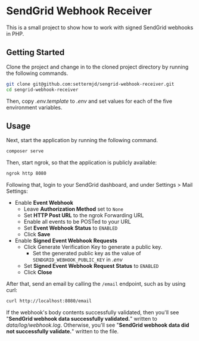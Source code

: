 # SendGrid Webhook Receiver

This is a small project to show how to work with signed SendGrid webhooks in PHP.

## Getting Started

Clone the project and change in to the cloned project directory by running the following commands.

```bash
git clone git@github.com:settermjd/sengrid-webhook-receiver.git
cd sengrid-webhook-receiver
```

Then, copy _.env.template_ to _.env_ and set values for each of the five environment variables.

## Usage

Next, start the application by running the following command.

```bash
composer serve
```

Then, start ngrok, so that the application is publicly available:

```bash
ngrok http 8080
```

Following that, login to your SendGrid dashboard, and under Settings > Mail Settings:

- Enable **Event Webhook** 
  - Leave **Authorization Method** set to `None`
  - Set **HTTP Post URL** to the ngrok Forwarding URL
  - Enable all events to be POSTed to your URL
  - Set **Event Webhook Status** to `ENABLED`
  - Click **Save**
- Enable **Signed Event Webhook Requests**
  - Click Generate Verification Key to generate a public key.
    - Set the generated public key as the value of `SENDGRID_WEBHOOK_PUBLIC_KEY` in _.env_
  - Set **Signed Event Webhook Request Status** to `ENABLED`
  - Click **Close**

After that, send an email by calling the `/email` endpoint, such as by using curl:

```bash
curl http://localhost:8080/email
```

If the webhook's body contents successfully validated, then you'll see "**SendGrid webhook data successfully validated.**" written to _data/log/webhook.log_. 
Otherwise, you'll see "**SendGrid webhook data did not successfully validate.**" written to the file.